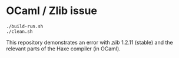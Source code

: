 # OCaml / Zlib issue

```shell
./build-run.sh
./clean.sh
```

This repository demonstrates an error with _zlib_ 1.2.11 (stable) and the relevant parts of the
Haxe compiler (in OCaml).
